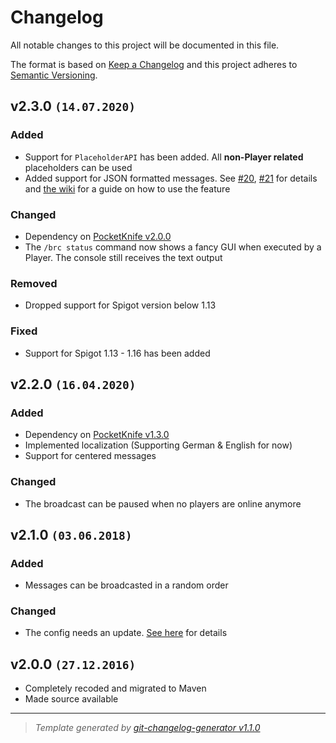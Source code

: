 # Changelog

All notable changes to this project will be documented in this file.

The format is based on [Keep a Changelog](https://keepachangelog.com/en/1.0.0/) and this project adheres to [Semantic Versioning](https://semver.org/spec/v2.0.0.html).

## v2.3.0 `(14.07.2020)`

### Added

- Support for `PlaceholderAPI` has been added. All **non-Player related** placeholders can be used
- Added support for JSON formatted messages. See [#20](https://github.com/axelrindle/Broadcaster-Plugin/issues/20), [#21](https://github.com/axelrindle/Broadcaster-Plugin/issues/21) for details and [the wiki](https://github.com/axelrindle/Broadcaster-Plugin/wiki/Broadcasting-JSON-formatted-messages) for a guide on how to use the feature

### Changed

- Dependency on [PocketKnife v2.0.0](https://github.com/axelrindle/PocketKnife/releases/tag/2.0.0)
- The `/brc status` command now shows a fancy GUI when executed by a Player. The console still receives the text output

### Removed

- Dropped support for Spigot version below 1.13

### Fixed

- Support for Spigot 1.13 - 1.16 has been added

## v2.2.0 `(16.04.2020)`

### Added

- Dependency on [PocketKnife v1.3.0](https://github.com/axelrindle/PocketKnife/releases/tag/1.3.0)
- Implemented localization (Supporting German & English for now)
- Support for centered messages

### Changed

- The broadcast can be paused when no players are online anymore

## v2.1.0 `(03.06.2018)`

### Added

- Messages can be broadcasted in a random order

### Changed

- The config needs an update. [See here](https://github.com/axelrindle/Broadcaster-Plugin/wiki/Configuration-(v2.1.0)) for details

## v2.0.0 `(27.12.2016)`

- Completely recoded and migrated to Maven
- Made source available

----

> *Template generated by [git-changelog-generator v1.1.0](https://github.com/axelrindle/git-changelog-generator)*
